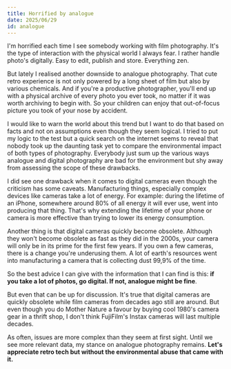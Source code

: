 ```yaml
---
title: Horrified by analogue
date: 2025/06/29
id: analogue
---
```


I'm horrified each time I see somebody working with film photography. It's the type of interaction with the physical world I always fear. I rather handle photo's digitally. Easy to edit, publish and store. Everything zen.

But lately I realised another downside to analogue photography. That cute retro experience is not only powered by a long sheet of film but also by various chemicals. And if you're a productive photographer, you'll end up with a physical archive of every photo you ever took, no matter if it was worth archiving to begin with. So your children can enjoy that out-of-focus picture you took of your nose by accident.

I would like to warn the world about this trend but I want to do that based on facts and not on assumptions even though they seem logical. I tried to put my logic to the test but a quick search on the internet seems to reveal that nobody took up the daunting task yet to compare the environmental impact of both types of photography. Everybody just sum up the various ways analogue and digital photography are bad for the environment but shy away from assessing the scope of these drawbacks.

I did see one drawback when it comes to digital cameras even though the criticism has some caveats. Manufacturing things, especially complex devices like cameras take a lot of energy. For example: during the lifetime of an iPhone, somewhere around 80% of all energy it will ever use, went into producing that thing. That's why extending the lifetime of your phone or camera is more effective than trying to lower its energy consumption.

Another thing is that digital cameras quickly become obsolete. Although they won't become obsolete as fast as they did in the 2000s, your camera will only be in its prime for the first few years. If you own a few cameras, there is a change you're underusing them. A lot of earth's resources went into manufacturing a camera that is collecting dust 99,9% of the time.

So the best advice I can give with the information that I can find is this: **if you take a lot of photos, go digital. If not, analogue might be fine**.

But even that can be up for discussion. It's true that digital cameras are quickly obsolete while film cameras from decades ago still are around. But even though you do Mother Nature a favour by buying cool 1980's camera gear in a thrift shop, I don't think FujiFilm's Instax cameras will last multiple decades.

As often, issues are more complex than they seem at first sight. Until we see more relevant data, my stance on analogue photography remains. **Let's appreciate retro tech but without the environmental abuse that came with it.**